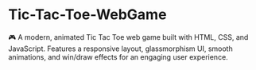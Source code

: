 # Tic-Tac-Toe-WebGame
🎮 A modern, animated Tic Tac Toe web game built with HTML, CSS, and JavaScript. Features a responsive layout, glassmorphism UI, smooth animations, and win/draw effects for an engaging user experience.

